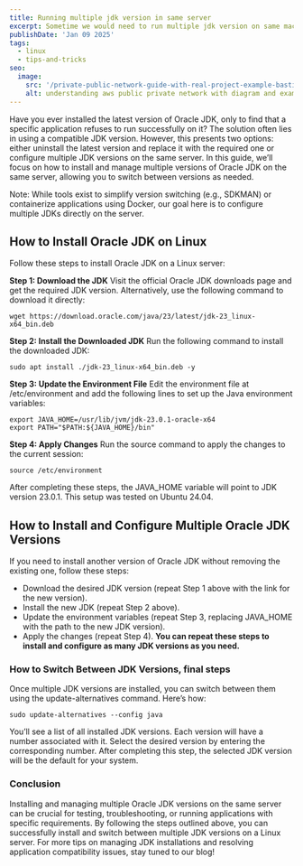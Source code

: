 ```yaml
---
title: Running multiple jdk version in same server
excerpt: Sometime we would need to run multiple jdk version on same machine, this is the guide on how to do it on linux ubuntu24.04 machine. Tested works.
publishDate: 'Jan 09 2025'
tags:
  - linux
  - tips-and-tricks
seo:
  image:
    src: '/private-public-network-guide-with-real-project-example-bastion-setup.PNG'
    alt: understanding aws public private network with diagram and example
---
```


Have you ever installed the latest version of Oracle JDK, only to find that a specific application refuses to run successfully on it? The solution often lies in using a compatible JDK version. However, this presents two options: either uninstall the latest version and replace it with the required one or configure multiple JDK versions on the same server.
In this guide, we’ll focus on how to install and manage multiple versions of Oracle JDK on the same server, allowing you to switch between versions as needed.

Note: While tools exist to simplify version switching (e.g., SDKMAN) or containerize applications using Docker, our goal here is to configure multiple JDKs directly on the server.

## How to Install Oracle JDK on Linux
Follow these steps to install Oracle JDK on a Linux server:

**Step 1: Download the JDK**
Visit the official Oracle JDK downloads page and get the required JDK version. Alternatively, use the following command to download it directly:

```
wget https://download.oracle.com/java/23/latest/jdk-23_linux-x64_bin.deb
```

**Step 2: Install the Downloaded JDK**
Run the following command to install the downloaded JDK:
```
sudo apt install ./jdk-23_linux-x64_bin.deb -y
```

**Step 3: Update the Environment File**
Edit the environment file at /etc/environment and add the following lines to set up the Java environment variables:

```
export JAVA_HOME=/usr/lib/jvm/jdk-23.0.1-oracle-x64
export PATH="$PATH:${JAVA_HOME}/bin"
```

**Step 4: Apply Changes**
Run the source command to apply the changes to the current session:

```
source /etc/environment
```
After completing these steps, the JAVA_HOME variable will point to JDK version 23.0.1. This setup was tested on Ubuntu 24.04.

## How to Install and Configure Multiple Oracle JDK Versions
If you need to install another version of Oracle JDK without removing the existing one, follow these steps:

- Download the desired JDK version (repeat Step 1 above with the link for the new version).
- Install the new JDK (repeat Step 2 above).
- Update the environment variables (repeat Step 3, replacing JAVA_HOME with the path to the new JDK version).
- Apply the changes (repeat Step 4).
**You can repeat these steps to install and configure as many JDK versions as you need.**

### How to Switch Between JDK Versions, final steps
Once multiple JDK versions are installed, you can switch between them using the update-alternatives command. Here’s how:

```
sudo update-alternatives --config java
```
You’ll see a list of all installed JDK versions. Each version will have a number associated with it.
Select the desired version by entering the corresponding number.
After completing this step, the selected JDK version will be the default for your system.

### Conclusion
Installing and managing multiple Oracle JDK versions on the same server can be crucial for testing, troubleshooting, or running applications with specific requirements. By following the steps outlined above, you can successfully install and switch between multiple JDK versions on a Linux server.
For more tips on managing JDK installations and resolving application compatibility issues, stay tuned to our blog!

